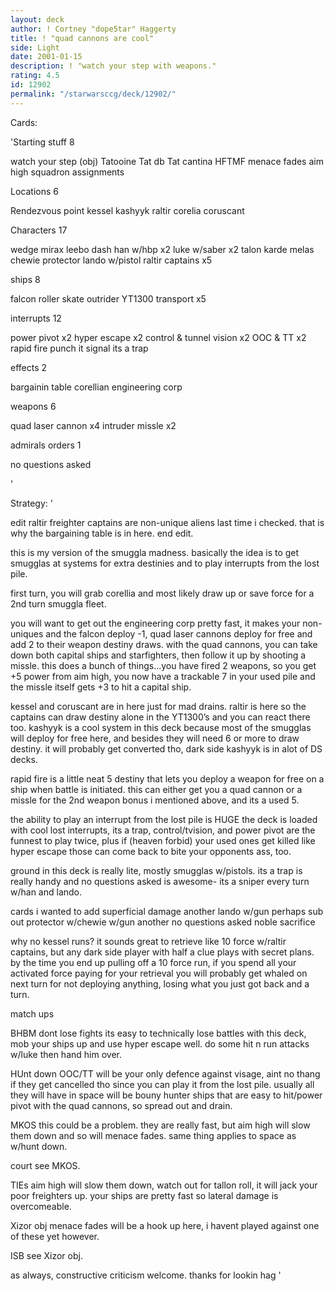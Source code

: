 ```yaml
---
layout: deck
author: ! Cortney "dope5tar" Haggerty
title: ! "quad cannons are cool"
side: Light
date: 2001-01-15
description: ! "watch your step with weapons."
rating: 4.5
id: 12902
permalink: "/starwarsccg/deck/12902/"
---
```

Cards: 

'Starting stuff 8

watch your step (obj)
Tatooine
Tat db
Tat cantina
HFTMF
menace fades
aim high
squadron assignments

Locations 6

Rendezvous point
kessel
kashyyk
raltir
corelia
coruscant

Characters 17

wedge
mirax
leebo
dash
han w/hbp x2
luke w/saber x2
talon karde
melas
chewie protector
lando w/pistol
raltir captains x5

ships 8

falcon
roller skate
outrider
YT1300 transport x5

interrupts 12

power pivot x2
hyper escape x2
control & tunnel vision x2
OOC & TT x2
rapid fire
punch it
signal
its a trap

effects 2

bargainin table
corellian engineering corp

weapons 6

quad laser cannon x4
intruder missle x2

admirals orders 1

no questions asked

'

Strategy: '


edit raltir freighter captains are non-unique aliens last time i checked. that is why the bargaining table is in here. end edit.

this is my version of the smuggla madness.  basically the idea is to get smugglas at systems for extra destinies and to play interrupts from the lost pile.

first turn, you will grab corellia and most likely draw up or save force for a 2nd turn smuggla fleet.

you will want to get out the engineering corp pretty fast, it makes your non-uniques and the falcon deploy -1, quad laser cannons deploy for free and add 2 to their weapon destiny draws. with the quad cannons, you can take down both capital ships and starfighters, then follow it up by shooting a missle. this does a bunch of things...you have fired 2 weapons, so you get +5 power from aim high, you now have a trackable 7 in your used pile and the missle itself gets +3 to hit a capital ship.

kessel and coruscant are in here just for mad drains.  raltir is here so the captains can draw destiny alone in the YT1300’s and you can react there too.  kashyyk is a cool system in this deck because most of the smugglas will deploy for free here, and besides they will need 6 or more to draw destiny.  it will probably get converted tho, dark side kashyyk is in alot of DS decks.

rapid fire is a little neat 5 destiny that lets you deploy a weapon for free on a ship when battle is initiated.  this can either get you a quad cannon or a missle for the 2nd weapon bonus i mentioned above, and its a used 5.

the ability to play an interrupt from the lost pile is HUGE  the deck is loaded with cool lost interrupts, its a trap, control/tvision, and power pivot are the funnest to play twice, plus if (heaven forbid) your used ones get killed like hyper escape those can come back to bite your opponents ass, too.

ground in this deck is really lite, mostly smugglas w/pistols.	its a trap is really handy and no questions asked is awesome- its a sniper every turn w/han and lando.

cards i wanted to add
superficial damage
another lando w/gun
perhaps sub out protector w/chewie w/gun
another no questions asked
noble sacrifice

why no kessel runs? it sounds great to retrieve like 10 force w/raltir captains, but any dark side player with half a clue plays with secret plans.  by the time you end up pulling off a 10 force run, if you spend all your activated force paying for your retrieval you will probably get whaled on next turn for not deploying anything, losing what you just got back and a turn.

match ups

BHBM dont lose fights its easy to technically lose battles with this deck, mob your ships up and use hyper escape well. do some hit n run attacks w/luke then hand him over.

HUnt down OOC/TT will be your only defence against visage, aint no thang if they get cancelled tho since you can play it from the lost pile. usually all they will have in space will be bouny hunter ships that are easy to hit/power pivot with the quad cannons, so spread out and drain.

MKOS this could be a problem. they are really fast, but aim high will slow them down and so will menace fades. same thing applies to space as w/hunt down.

court see MKOS.

TIEs aim high will slow them down, watch out for tallon roll, it will jack your poor freighters up.  your ships are pretty fast so lateral damage is overcomeable.

Xizor obj menace fades will be a hook up here, i havent played against one of these yet however.

ISB see Xizor obj.

as always, constructive criticism welcome.
thanks for lookin
hag
'
